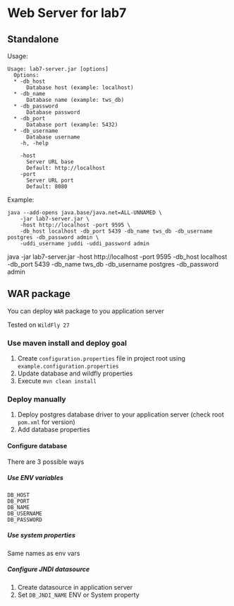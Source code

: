 # Web Server for lab7

## Standalone

Usage:

```shell
Usage: lab7-server.jar [options]
  Options:
  * -db_host
      Database host (example: localhost)
  * -db_name
      Database name (example: tws_db)
  * -db_password
      Database password
  * -db_port
      Database port (example: 5432)
  * -db_username
      Database username
    -h, -help

    -host
      Server URL base
      Default: http://localhost
    -port
      Server URL port
      Default: 8080
```

Example:

```shell
java --add-opens java.base/java.net=ALL-UNNAMED \
    -jar lab7-server.jar \
    -host http://localhost -port 9595 \
    -db_host localhost -db_port 5439 -db_name tws_db -db_username postgres -db_password admin \
    -uddi_username juddi -uddi_password admin
```

java -jar lab7-server.jar -host http://localhost -port 9595 -db_host localhost -db_port 5439 -db_name tws_db -db_username postgres -db_password admin

## WAR package

You can deploy `WAR` package to you application server

Tested on `WildFly 27`

### Use maven install and deploy goal

1. Create `configuration.properties` file in project root using `example.configuration.properties`
1. Update database and wildfly properties
1. Execute `mvn clean install`

### Deploy manually

1. Deploy postgres database driver to your application server (check root `pom.xml` for version)
1. Add database properties

#### Configure database

There are 3 possible ways

##### Use ENV variables

```shell
DB_HOST
DB_PORT
DB_NAME
DB_USERNAME
DB_PASSWORD
```

##### Use system properties

Same names as env vars

##### Configure JNDI datasource

1. Create datasource in application server
1. Set `DB_JNDI_NAME` ENV or System property
